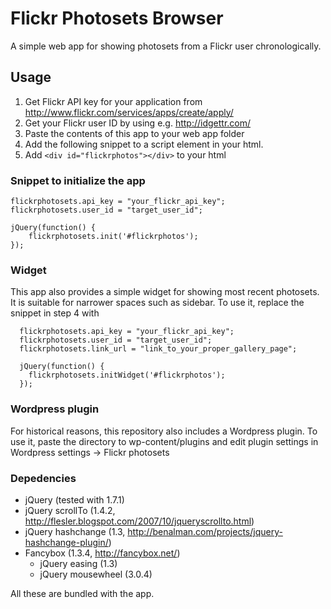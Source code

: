 # Flickr Photosets Browser

A simple web app for showing photosets from a Flickr user chronologically.

## Usage

1. Get Flickr API key for your application from http://www.flickr.com/services/apps/create/apply/
2. Get your Flickr user ID by using e.g. http://idgettr.com/
3. Paste the contents of this app to your web app folder
4. Add the following snippet to a script element in your html.
5. Add `<div id="flickrphotos"></div>` to your html

### Snippet to initialize the app

    flickrphotosets.api_key = "your_flickr_api_key";
    flickrphotosets.user_id = "target_user_id";
    
    jQuery(function() {
        flickrphotosets.init('#flickrphotos');
    });

### Widget

This app also provides a simple widget for showing most recent photosets. It 
is suitable for narrower spaces such as sidebar. To use it, replace the snippet 
in step 4 with

      flickrphotosets.api_key = "your_flickr_api_key";
      flickrphotosets.user_id = "target_user_id";
      flickrphotosets.link_url = "link_to_your_proper_gallery_page";

      jQuery(function() {
        flickrphotosets.initWidget('#flickrphotos');
      });

### Wordpress plugin

For historical reasons, this repository also includes a Wordpress plugin. To 
use it, paste the directory to wp-content/plugins and edit plugin settings in
Wordpress settings -> Flickr photosets

### Depedencies

* jQuery (tested with 1.7.1)
* jQuery scrollTo (1.4.2, http://flesler.blogspot.com/2007/10/jqueryscrollto.html)
* jQuery hashchange (1.3, http://benalman.com/projects/jquery-hashchange-plugin/)
* Fancybox (1.3.4, http://fancybox.net/)
    * jQuery easing (1.3)
    * jQuery mousewheel (3.0.4)

All these are bundled with the app.
 